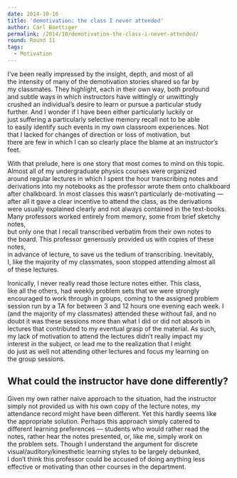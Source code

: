 ```yaml
---
date: 2014-10-16
title: 'demotivation: the class I never attended'
author: Carl Boettiger
permalink: /2014/10/demotivation-the-class-i-never-attended/
round: Round 11
tags:
  - Motivation
---
```

I&#8217;ve been really impressed by the insight, depth, and most of all  
the intensity of many of the demotivation stories shared so far by  
my classmates. They highlight, each in their own way, both profound  
and subtle ways in which instructors have wittingly or unwittingly  
crushed an individual&#8217;s desire to learn or pursue a particular study  
further. And I wonder if I have been either particularly luckily or  
just suffering a particularly selective memory recall not to be able  
to easily identify such events in my own classroom experiences. Not  
that I lacked for changes of direction or loss of motivation, but  
there are few in which I can so clearly place the blame at an instructor&#8217;s  
feet.

With that prelude, here is one story that most comes to mind on this topic.  
Almost all of my undergraduate physics courses were organized  
around regular lectures in which I spent the hour transcribing notes and  
derivations into my notebooks as the professor wrote them onto chalkboard  
after chalkboard. In most classes this wasn&#8217;t particularly de-motivating &#8212;  
after all it gave a clear incentive to attend the class, as the derivations  
were usually explained clearly and not always contained in the text-books.  
Many professors worked entirely from memory, some from brief sketchy notes,  
but only one that I recall transcribed verbatim from their own notes to  
the board. This professor generously provided us with copies of these notes,  
in advance of lecture, to save us the tedium of transcribing. Inevitably,  
I, like the majority of my classmates, soon stopped attending almost all  
of these lectures.

Ironically, I never really read those lecture notes either. This class,  
like all the others, had weekly problem sets that we were strongly  
encouraged to work through in groups, coming to the assigned problem  
session run by a TA for between 3 and 12 hours one evening each week. I  
(and the majority of my classmates) attended these without fail, and no  
doubt it was these sessions more than what I did or did not absorb in  
lectures that contributed to my eventual grasp of the material. As such,  
my lack of motivation to attend the lectures didn&#8217;t really impact my  
interest in the subject, or lead me to the realization that I might  
do just as well not attending other lectures and focus my learning on  
the group sessions.

## What could the instructor have done differently?

Given my own rather naive approach to the situation, had the instructor  
simply not provided us with his own copy of the lecture notes, my  
attendance record might have been different. Yet this hardly seems like  
the appropriate solution. Perhaps this approach simply catered to  
different learning preferences &#8212; students who would rather read the  
notes, rather hear the notes presented, or, like me, simply work on  
the problem sets. Though I understand the argument for discrete  
visual/auditory/kinesthetic learning styles to be largely debunked,  
I don&#8217;t think this professor could be accused of doing anything less  
effective or motivating than other courses in the department.

